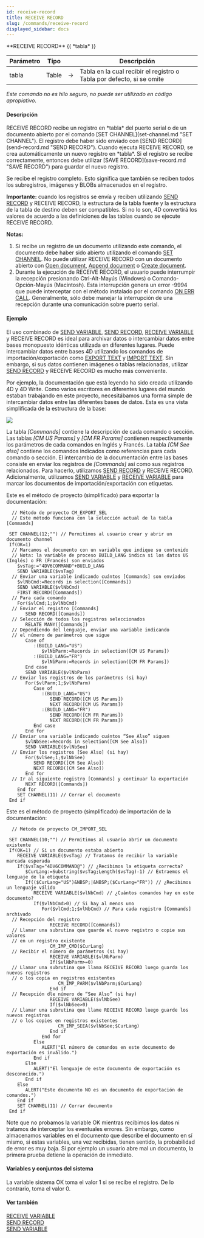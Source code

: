 ```yaml
---
id: receive-record
title: RECEIVE RECORD
slug: /commands/receive-record
displayed_sidebar: docs
---
```


<!--REF #_command_.RECEIVE RECORD.Syntax-->**RECEIVE RECORD** {( *tabla* )}<!-- END REF-->
<!--REF #_command_.RECEIVE RECORD.Params-->
| Parámetro | Tipo |  | Descripción |
| --- | --- | --- | --- |
| tabla | Table | &#8594;  | Tabla en la cual recibir el registro o Tabla por defecto, si se omite |

<!-- END REF-->

*Este comando no es hilo seguro, no puede ser utilizado en código apropiativo.*


#### Descripción 

<!--REF #_command_.RECEIVE RECORD.Summary-->RECEIVE RECORD recibe un registro en *tabla* del puerto serial o de un documento abierto por el comando [SET CHANNEL](set-channel.md "SET CHANNEL").<!-- END REF--> El registro debe haber sido envíado con [SEND RECORD](send-record.md "SEND RECORD"). Cuando ejecuta RECEIVE RECORD, se crea automáticamente un nuevo registro en *tabla*. Si el registro se recibe correctamente, entonces debe utilizar [SAVE RECORD](save-record.md "SAVE RECORD") para guardar el nuevo registro.

Se recibe el registro completo. Esto significa que también se reciben todos los subregistros, imágenes y BLOBs almacenados en el registro.

**Importante:** cuando los registros se envía y reciben utilizando [SEND RECORD](send-record.md "SEND RECORD") y RECEIVE RECORD, la estructura de la tabla fuente y la estructura de la tabla de destino deben ser compatibles. Si no lo son, 4D convertirá los valores de acuerdo a las definiciones de las tablas cuando se ejecute RECEIVE RECORD.

**Notas:**

1. Si recibe un registro de un documento utilizando este comando, el documento debe haber sido abierto utilizando el comando [SET CHANNEL](set-channel.md "SET CHANNEL"). No puede utilizar RECEIVE RECORD con un documento abierto con [Open document](open-document.md "Open document"), [Append document](append-document.md "Append document") o [Create document](create-document.md "Create document").
2. Durante la ejecución de RECEIVE RECORD, el usuario puede interrumpir la recepción presionando Ctrl-Alt-Mayús (Windows) o Comando-Opción-Mayús (Macintosh). Esta interrupción genera un error -9994 que puede interceptar con el método instalado por el comando [ON ERR CALL](on-err-call.md "ON ERR CALL"). Generalmente, sólo debe manejar la interrupción de una recepción durante una comunicación sobre puerto serial.

#### Ejemplo 

El uso combinado de [SEND VARIABLE](send-variable.md "SEND VARIABLE"), [SEND RECORD](send-record.md "SEND RECORD"), [RECEIVE VARIABLE](receive-variable.md "RECEIVE VARIABLE") y RECEIVE RECORD es ideal para archivar datos o intercambiar datos entre bases monopuesto idénticas utilizada en diferentes lugares. Puede intercambiar datos entre bases 4D utilizando los comandos de importación/exportación como [EXPORT TEXT](export-text.md "EXPORT TEXT") y [IMPORT TEXT](import-text.md "IMPORT TEXT"). Sin embargo, si sus datos contienen imágenes o tablas relacionadas, utilizar [SEND RECORD](send-record.md "SEND RECORD") y RECEIVE RECORD es mucho más conveniente.

Por ejemplo, la documentación que está leyendo ha sido creada utilizando 4D y 4D Write. Como varios escritores en diferentes lugares del mundo estaban trabajando en este proyecto, necesitábamos una forma simple de intercambiar datos entre las diferentes bases de datos. Esta es una vista simplificada de la estructura de la base:

![](../assets/en/commands/pict16652.es.png)

La tabla *\[Commands\]* contiene la descripción de cada comando o sección. Las tablas *\[CM US Params\]* y *\[CM FR Params\]* contienen respectivamente los parámetros de cada comandos en Inglés y Francés. La tabla *\[CM See also\]* contiene los comandos indicados como referencias para cada comando o sección. El intercambio de la documentación entre las bases consiste en enviar los registros de *\[Commands\]* así como sus registros relacionados. Para hacerlo, utilizamos [SEND RECORD](send-record.md "SEND RECORD") y RECEIVE RECORD. Adicionalmente, utilizamos [SEND VARIABLE](send-variable.md "SEND VARIABLE") y [RECEIVE VARIABLE](receive-variable.md "RECEIVE VARIABLE") para marcar los documentos de importación/exportación con etiquetas.

Este es el método de proyecto (simplificado) para exportar la documentación:

```4d
  // Método de proyecto CM_EXPORT_SEL
  // Este método funciona con la selección actual de la tabla [Commands]
 
 SET CHANNEL(12;"") // Permitimos al usuario crear y abrir un documento channel
 If(OK=1)
  // Marcamos el documento con un variable que indique su contenido
  // Nota: la variable de proceso BUILD_LANG indica si los datos US (Inglés) o FR (Francés) son enviados
    $vsTag:="4DV6COMMAND"+BUILD_LANG
    SEND VARIABLE($vsTag)
  // Enviar una variable indicando cuántos [Commands] son enviados
    $vlNbCmd:=Records in selection([Commands])
    SEND VARIABLE($vlNbCmd)
    FIRST RECORD([Commands])
  // Para cada comando
    For($vlCmd;1;$vlNbCmd)
  // Enviar el registro [Commands]
       SEND RECORD([Comands])
  // Selección de todos los registros seleccionados
       RELATE MANY([Commands])
  // Dependiendo del lenguaje, enviar una variable indicando
  // el número de parámetros que sigue
       Case of
          :(BUILD_LANG="US")
             $vlNbParm:=Records in selection([CM US Params])
          :(BUILD_LANG="FR")
             $vlNbParm:=Records in selection([CM FR Params])
       End case
       SEND VARIABLE($vlNbParm)
  // Enviar los registros de los parámetros (si hay)
       For($vlParm;1;$vlNbParm)
          Case of
             :(BUILD_LANG="US")
                SEND RECORD([CM US Params])
                NEXT RECORD([CM US Params])
             :(BUILD_LANG="FR")
                SEND RECORD([CM FR Params])
                NEXT RECORD([CM FR Params])
          End case
       End for
  // Enviar una variable indicando cuántos “See Also” siguen
       $vlNbSee:=Records in selection([CM See Also])
       SEND VARIABLE($vlNbSee)
  // Enviar los registros [See Also] (si hay)
       For($vlSee;1;$vlNbSee)
          SEND RECORD([CM See Also])
          NEXT RECORD([CM See Also])
       End for
  // Ir al siguiente registro [Commands] y continuar la exportación
       NEXT RECORD([Commands])
    End for
    SET CHANNEL(11) // Cerrar el documento
 End if
```

Este es el método de proyecto (simplificado) de importación de la documentación:

```4d
  // Método de proyecto CM_IMPORT_SEL
 
 SET CHANNEL(10;"") // Permitimos al usuario abrir un documento existente
 If(OK=1) // Si un documento estaba abierto
    RECEIVE VARIABLE($vsTag) // Tratamos de recibir la variable marcada esperada
    If($vsTag="4DV6COMMAND@") // ¿Recibimos la etiqueta correcta?
       $CurLang:=Substring($vsTag;Length($vsTag)-1) // Extraemos el lenguaje de la etiqueta
       If(($CurLang="US")&NBSP;|&NBSP;($CurLang="FR")) // ¿Recibimos un lenguaje válido
          RECEIVE VARIABLE($vlNbCmd) // ¿Cuántos comandos hay en este documento?
          If($vlNbCmd>0) // Si hay al menos uno
             For($vlCmd;1;$vlNbCmd) // Para cada registro [Commands] archivado
  // Recepción del registro
                RECEIVE RECORD([Commands])
  // Llamar una subrutina que guarde el nuevo registro o copie sus valores
  // en un registro existente
                CM_IMP_CMD($CurLang)
  // Recibir el número de parámetros (si hay)
                RECEIVE VARIABLE($vlNbParm)
                If($vlNbParm>=0)
  // Llamar una subrutina que llama RECEIVE RECORD luego guarda los nuevos registros
  // o los copia en registros existentes
                   CM_IMP_PARM($vlNbParm;$CurLang)
                End if
  // Recepción dle número de “See Also” (si hay)
                RECEIVE VARIABLE($vlNbSee)
                If($vlNbSee>0)
  // Llamar una subrutina que llame RECEIVE RECORD luego guarde los nuevos registros
  // o los copies en registros existentes
                   CM_IMP_SEEA($vlNbSee;$CurLang)
                End if
             End for
          Else
             ALERT("El número de comandos en este documento de exportación es inválido.")
          End if
       Else
          ALERT("El lenguaje de este documento de exportación es desconocido.")
       End if
    Else
       ALERT("Este documento NO es un documento de exportación de comandos.")
    End if
    SET CHANNEL(11) // Cerrar documento
 End if
```

Note que no probamos la variable OK mientras recibimos los datos ni tratamos de interceptar los eventuales errores. Sin embargo, como almacenamos variables en el documento que describe el documento en sí mismo, si estas variables, una vez recibidas, tienen sentido, la probabilidad de error es muy baja. Si por ejemplo un usuario abre mal un documento, la primera prueba detiene la operación de inmediato.

#### Variables y conjuntos del sistema 

La variable sistema OK toma el valor 1 si se recibe el registro. De lo contrario, toma el valor 0.

#### Ver también 

[RECEIVE VARIABLE](receive-variable.md)  
[SEND RECORD](send-record.md)  
[SEND VARIABLE](send-variable.md)  